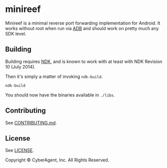 # minireef

Minireef is a minimal reverse port forwarding implementation for Android. It works without root when run via [ADB](http://developer.android.com/tools/help/adb.html) and should work on pretty much any SDK level.

## Building

Building requires [NDK](https://developer.android.com/tools/sdk/ndk/index.html), and is known to work with at least with NDK Revision 10 (July 2014).

Then it's simply a matter of invoking `ndk-build`.

```
ndk-build
```

You should now have the binaries available in `./libs`.

## Contributing

See [CONTRIBUTING.md](CONTRIBUTING.md).

## License

See [LICENSE](LICENSE).

Copyright © CyberAgent, Inc. All Rights Reserved.
